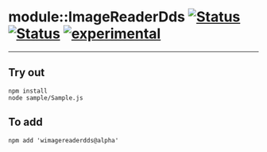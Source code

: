 
# module::ImageReaderDds [![Status](https://circleci.com/gh/Wandalen/wImageReaderDds.svg?style=shield)](https://img.shields.io/circleci/build/github/Wandalen/wImageReaderDds?label=Test&logo=Test) [![Status](https://github.com/Wandalen/wImageReaderDds/workflows/Test/badge.svg)](https://github.com/Wandalen/wImageReaderDds/actions?query=workflow%3ATest) [![experimental](https://img.shields.io/badge/stability-experimental-orange.svg)](https://github.com/emersion/stability-badges#experimental)

___

## Try out
```
npm install
node sample/Sample.js
```

## To add
```
npm add 'wimagereaderdds@alpha'
```

